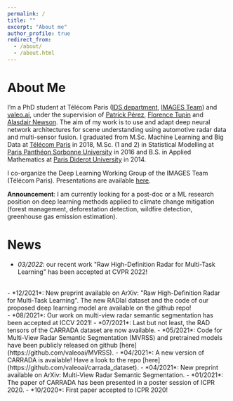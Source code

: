 ```yaml
---
permalink: /
title: ""
excerpt: "About me"
author_profile: true
redirect_from: 
  - /about/
  - /about.html
---
```


About Me
======

I’m a PhD student at Télécom Paris ([IDS department](https://www.telecom-paris.fr/en/the-school/teaching-research-departments/image-data-signal), [IMAGES Team](https://images.telecom-paristech.fr/)) and [valeo.ai](https://www.valeo.com/en/valeo-ai/), under the supervision of [Patrick Pérez](https://ptrckprz.github.io/), [Florence Tupin](https://perso.telecom-paristech.fr/tupin/) and [Alasdair Newson](https://sites.google.com/site/alasdairnewson/). The aim of my work is to use and adapt deep neural network architectures for scene understanding using automotive radar data and multi-sensor fusion.
I graduated from M.Sc. Machine Learning and Big Data at [Télécom Paris](https://www.telecom-paris.fr/) in 2018, M.Sc. (1 and 2) in Statistical Modelling at [Paris Panthéon Sorbonne University](https://www.pantheonsorbonne.fr/) in 2016 and B.S. in Applied Mathematics at [Paris Diderot University](https://formations.univ-paris-diderot.fr/fr/index.html) in 2014.

I co-organize the Deep Learning Working Group of the IMAGES Team (Télécom Paris). Presentations are available [here](https://dlwgtelecomparis.github.io/).

**Announcement**: I am currently looking for a post-doc or a ML research position on deep learning methods applied to climate change mitigation (forest management, deforestation detection, wildfire detection, greenhouse gas emission estimation).  


News
======
- *03/2022*: our recent work "Raw High-Definition Radar for Multi-Task Learning" has been accepted at CVPR 2022!  
<br>
- *12/2021*: New preprint available on ArXiv: "Raw High-Definition Radar for Multi-Task Learning". The new RADIal dataset and the code of our proposed deep learning model are available on the github repo!
<br>
- *08/2021*: Our work on multi-view radar semantic segmentation has been accepted at ICCV 2021!
- *07/2021*: Last but not least, the RAD tensors of the CARRADA dataset are now available. 
- *05/2021*: Code for Multi-View Radar Semantic Segmentation (MVRSS) and pretrained models have been publicly released on github [here](https://github.com/valeoai/MVRSS).
- *04/2021*: A new version of CARRADA is available! Have a look to the repo [here](https://github.com/valeoai/carrada_dataset).
- *04/2021*: New preprint available on ArXiv: Multi-View Radar Semantic Segmentation.
- *01/2021*: The paper of CARRADA has been presented in a poster session of ICPR 2020.
- *10/2020*: First paper accepted to ICPR 2020!


